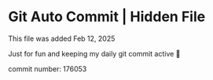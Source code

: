 # Git Auto Commit | Hidden File

This file was added Feb 12, 2025

Just for fun and keeping my daily git commit active 🤪

commit number: 176053
